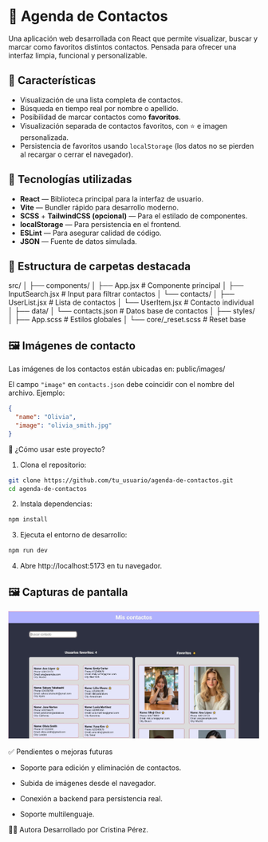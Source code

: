 # 📒 Agenda de Contactos

Una aplicación web desarrollada con React que permite visualizar, buscar y marcar como favoritos distintos contactos. Pensada para ofrecer una interfaz limpia, funcional y personalizable.

## 🚀 Características

- Visualización de una lista completa de contactos.
- Búsqueda en tiempo real por nombre o apellido.
- Posibilidad de marcar contactos como **favoritos**.
- Visualización separada de contactos favoritos, con ⭐ e imagen personalizada.
- Persistencia de favoritos usando `localStorage` (los datos no se pierden al recargar o cerrar el navegador).

## 🧠 Tecnologías utilizadas

- **React** — Biblioteca principal para la interfaz de usuario.
- **Vite** — Bundler rápido para desarrollo moderno.
- **SCSS** + **TailwindCSS (opcional)** — Para el estilado de componentes.
- **localStorage** — Para persistencia en el frontend.
- **ESLint** — Para asegurar calidad de código.
- **JSON** — Fuente de datos simulada.

## 📁 Estructura de carpetas destacada

src/
│
├── components/
│ ├── App.jsx # Componente principal
│ ├── InputSearch.jsx # Input para filtrar contactos
│ └── contacts/
│ ├── UserList.jsx # Lista de contactos
│ └── UserItem.jsx # Contacto individual
│
├── data/
│ └── contacts.json # Datos base de contactos
│
├── styles/
│ ├── App.scss # Estilos globales
│ └── core/\_reset.scss # Reset base

## 🖼️ Imágenes de contacto

Las imágenes de los contactos están ubicadas en: public/images/

El campo `"image"` en `contacts.json` debe coincidir con el nombre del archivo. Ejemplo:

```json
{
  "name": "Olivia",
  "image": "olivia_smith.jpg"
}
```

🧪 ¿Cómo usar este proyecto?

1. Clona el repositorio:

```bash
git clone https://github.com/tu_usuario/agenda-de-contactos.git
cd agenda-de-contactos
```

2. Instala dependencias:

```bash
npm install
```

3. Ejecuta el entorno de desarrollo:

```bash
npm run dev
```

4. Abre http://localhost:5173 en tu navegador.

## 🖼️ Capturas de pantalla

![Captura de la lista de contactos](./public/images/contact-list.JPG)

✅ Pendientes o mejoras futuras

- Soporte para edición y eliminación de contactos.

- Subida de imágenes desde el navegador.

- Conexión a backend para persistencia real.

- Soporte multilenguaje.

👩‍💻 Autora
Desarrollado por Cristina Pérez.
